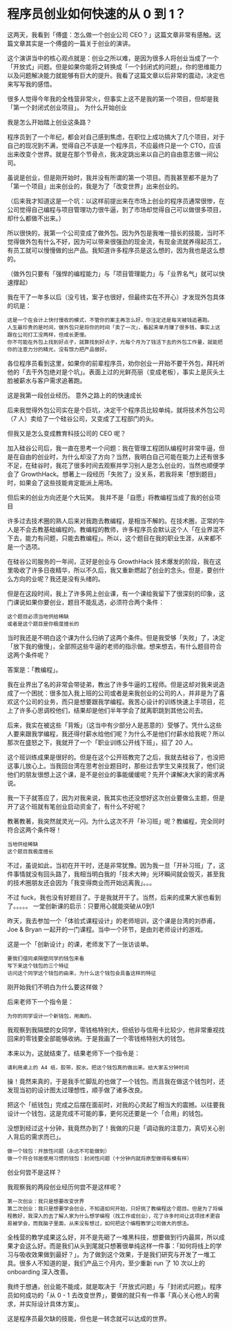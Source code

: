 # 程序员创业如何快速的从 0 到 1？

这两天，我看到「傅盛：怎么做一个创业公司 CEO？」这篇文章非常有感触。这篇文章其实是一个傅盛的一篇关于创业的演讲。

这个演讲当中的核心观点就是：创业之所以难，是因为很多人将创业当成了一个「开放式」问题。但是如果你能将之转换成「一个封闭式的问题」，你的思维能力以及问题解决能力就能够有巨大的提升。我看了这篇文章以后非常的震动，决定也来写写我的感悟。

很多人觉得今年我的全栈营非常火，但事实上这不是我的第一个项目，但却是我「第一个封闭式创业项目」。
为什么开始创业

我是怎么开始踏上创业这条路？

程序员到了一个年纪，都会对自己感到焦虑，在职位上成功搞大了几个项目，对于自己的现况到不满，觉得自己不该是一个程序员，不应最终只是一个 CTO，应该出来改变个世界。就是在那个节骨点，我决定跳出来以自己的自由意志做一间公司。

虽说是创业，但是刚开始时，我并没有所谓的第一个项目。而我甚至都不是为了「第一个项目」出来创业的，我是为了「改变世界」出来创业的。

（后来我才知道这是一个坑：以这样前提出来在市场上创业的程序员通常很惨，在公司觉得自己编程与项目管理功力很牛逼，到了市场却觉得自己可以做很多项目，却什么都做不出来。）

所以很快的，我第一个公司变成了做外包。因为外包是我唯一擅长的技能，当时不觉得做外包有什么不好，因为可以带来很强劲的现金流，有现金流就养得起员工，有员工就可以慢慢做的出产品。我知道许多程序员是这么想的，因为我也是这么想的。

（做外包只要有「强悍的编程能力」与「项目管理能力」与「业界名气」就可以快速撑起）

我在干了一年多以后（没亏钱，案子也很好，但最终实在不开心）才发现外包具体的坑是：

    这是一个在会计上快付慢收的模式，不管你的案主再怎么好，你注定还是每天被钱追著跑。
    人生最珍贵的是时间，做外包只是将你的时间「卖了一次」，看起来单月赚了很多钱，事实上这跟在公司打工没两样，但成长更慢。
    你不可能在外包上找到好点子，就算找到好点子，光每个月为了钱活下去的外包工作量，就能把你的注意力分的精光，没有馀力把产品做好。

各位程序员看到这里，如果你的前辈程序员，劝你创业一开始不要干外包，拜托听他的「去干外包绝对是个坑」。表面上过的光鲜亮丽（变成老板），事实上是灰头土脸被薪水与客户需求追著跑。

这是我第一段创业经历。
意外之路上的的快速成长

后来我觉得外包公司实在是个巨坑，决定干个程序员比较单纯，就将技术外包公司（7 人）卖给了一个硅谷公司，又变成了工程部门的头。

但我又是怎么变成教育科技公司的 CEO 呢？

加入硅谷公司后，我一直在思考一个问题：我在管理工程团队编程时非常牛逼，但是在自由的创业时，为什么却没了方向？当然，我明白自己可能在能力上还有很多不足，在硅谷时，我花了很多时间去观察并学习别人是怎么创业的，当然也顺便学会了 GrowthHack。想著上一段经历「失败了」没关系，若我将来「想到题目」时，如果会了这些技能肯定能派上用场。

但后来的创业方向还是个大玩笑。
我并不是「自愿」将教编程当成了我的创业项目

许多过去技术圈的熟人后来对我跑去教编程，是相当不解的。在技术圈，正常的牛人是不会去教基础编程的。教编程的教师，许多程序员会默认这个人「在业界混不下去，能力有问题，只能去教编程」。所以，这个题目在我的职业生涯，从来都不是一个选项。

在硅谷公司服务的一年间，正好是创业与 GrowthHack 技术爆发的阶段，我在这里吸收了许多日夜精华，所以不久后，我又重新燃起了创业的念头。但是，要创什么方向的业呢？我还是没有头绪的。

但是在这段时间，我上了许多网上创业课，有一个课给我留下了很深刻的印象，这门课说如果你要创业，题目不能乱选，必须符合两个条件：

    这个题目必须当地供给稀缺
    或者是这个题目是你极度擅长的

当时我还是不明白这个课为什么归纳了这两个条件。但是我受够「失败」了，决定「放下我的傲慢」，全部照这些牛逼的老师的指示做。想来想去，有什么题目符合这两个条件呢？

答案是：「教编程」。

我在业界出了名的非常会带徒弟，教出了许多牛逼的工程师。但是这却对我来说造成了一个困扰：很多加入我上班的公司或者是来我创业的公司的人，并非是为了喜欢这个公司的业务，而只是想要跟我学编程。我苦心设计的训练快速上手项目，花上了许多心思调校他们，结果却是他们半年学会了就离职跳到其他公司去。

后来，我实在被这些「背叛」（这当中有少部分人是恶意的）受够了。凭什么这些人要来跟我学编程，我还得付薪水给他们呢？为什么不是他们付薪水给我呢？所以那次在盛怒之下，我就开了一个「职业训练公开线下班」，招了 20 人。

这个班训练成果是很好的。但是在这个公开班教完了之后，我就去硅谷了，也没把这事儿放心上。当我回台湾在思考创业题目时，那些过去学生又来找我了，他们说他们的朋友很想上这个课，是不是创业的事能缓缓呢？先开个课解决大家的需求再说。

我一下子就答应了，因为对我来说，我其实也还没想好这次创业要做么主题，但是开了这个班就有笔创业启动资金了，有什么不好呢？

教著教著，我突然就灵光一闪。为什么这次不开「补习班」呢？教编程，完全同时符合这两个条件呀！

    当地供给稀缺
    这个题目我极度擅长

不过，虽说如此，当初在开干时，还是非常犹豫。因为我一旦「开补习班」了，这件事情就没有回头路了，我相当明白我的「技术大神」光环瞬间就会毁灭，甚至我的技术圈朋友还会因为「我变得商业而开始远离我」。。。

不过 fuck，我也没有好题目了。于是我就开干了。当然，后来的成果大家也看到了。。。。。
一堂创新课的启示：只要用心就能突破从0到1

昨天，我去参加一个「体验式课程设计」的老师培训，这个课是台湾的刘恭甫，Joe & Bryan 一起开的一门课程。当中一个环节，是由刘老师设计的游戏。

这是一个「创新设计」的课，老师发下了一张访谈单。

    要我们借同桌隔壁同学的钱包来看
    写下来这个钱包的三个特征
    访问这个同学这个钱包的由来，为什么这个钱包会具备这样的特征

刚开始我们不明白为什么要这样做？

后来老师下一个指令是：

    为你的同学设计一个新钱包，用画的。

我观察到我隔壁的女同学，零钱格特别大，但纸钞与信用卡比较少，他非常重视找回来的零钱要全部能够收纳。于是我画了一个零钱格特别大的钱包。

本来以为，这就结束了。结果老师下一个指令是：

    请利用桌上的 A4 纸，胶带，胶水。把这个钱包真的做出来。给大家五分钟时间

操！竟然来真的，于是我手忙脚乱的也做了一个钱包。而且我在做这个钱包时，还发现当初的设计图太过理想性，顺手做了诸多改良。

把这个「纸钱包」完成之后摆在面前时，对我的心灵起了相当大的震撼。以往要我设计一个钱包，这是完成不可能的事，更何况还要是一个「合用」的钱包。

没想到经过这十分钟，我竟然办到了！我做的只是「调动我的注意力，真切关心别人背后的需求而已」。

    做一个钱包：开放性问题（永远不可能做到）
    做一个符合邻居使用习惯的钱包：封闭性问题（十分钟内就将原型做得有模有样）

创业何尝不是这样？

我观察我的两段创业经历何尝不是这样呢？

    第一次创业：我只是想要改变世界
    第二次创业：我只是想要学会创业，不知道如何开始，只好挑了教编程这个题目。但是为了将编程教好，我深入的去了解人家为什么想学编程（找工作或创业），花了许多时间让这项技术更容易被学会，而我脑子里面，从来没有想过，如何把这个编程教学公司做大的想法。

全栈营的教学成果这么好，并不是先砸了一堆黑科技，想要做到行内最屌，所以成果才会这么好。而是我们从头到尾就只想著很单纯这样一件事：「如何将线上的学习与吸收效果做到最好？」。为了做到这个效果，于是我们研究与开发了一堆工具。很多人不知道的是，我们产品三个月内，至少重新 run 了 10 次以上的 onboarding 深入改善。

我终于想通，创业能不能成，就是取决于「开放式问题」与「封闭式问题」。程序员如何成功的「从 0 - 1 去改变世界」，要做的就只有一件事「真心关心他人的需求，并实际设计具体方案」。

这是程序员最欠缺的技能，但也是一转念就可以达成的世界。
